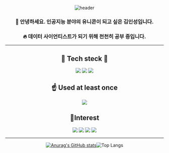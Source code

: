 <div align="center">
 
![header](https://capsule-render.vercel.app/api?type=cylinder&color=auto&height=100&section=header&text=제%20깃허브에%20오신%20것을%20환영합니다.&fontSize=40)
 
 ### 🦄 안녕하세요. 인공지능 분야의 유니콘이 되고 싶은 김인성입니다.
 ### 🔥 데이터 사이언티스트가 되기 위해 천천히 공부 중입니다.

 ---

📝 Tech steck 📝
-----------
 
<img src="https://img.shields.io/badge/Python-white?style=flat&logo=Python&logoColor=3776AB"/>
<img src="https://img.shields.io/badge/TensorFlow-darkgreen?style=flat&logo=TensorFlow&logoColor=FF6F00"/>
 <img src="https://img.shields.io/badge/pandas-skyblue?style=flat&logo=pandas&logoColor=150458"/>

 
☝️ Used at least once
 -----------
 
 <img src="https://img.shields.io/badge/Android Studio-gray?style=flat-square&logo=Android Studio&logoColor=3DDC84"/>
 
 
 🔦Interest
 -----------
 <img src="https://img.shields.io/badge/ChatBot-purple?style=flat-square&logo=ChatBot&logoColor=FFD000"/>
 <img src="https://img.shields.io/badge/Android-gray?style=flat-square&logo=Android&logoColor=3DDC84"/>
 <img src="https://img.shields.io/badge/GitHub-majenta?style=flat-square&logo=GitHub&logoColor=181717"/>
 <img src="https://img.shields.io/badge/OpenCV-majenta?style=flat-square&logo=OpenCV&logoColor=5C3EE8"/>
 
 
 ---
 [![Anurag's GitHub stats](https://github-readme-stats.vercel.app/api?username=khdbsfdk&show_icons=true&theme=highcontrast)](https://github.com/anuraghazra/github-readme-stats)![Top Langs](https://github-readme-stats.vercel.app/api/top-langs/?username=khdbsfdk&layout=compact&theme=highcontrast)
 </div>
